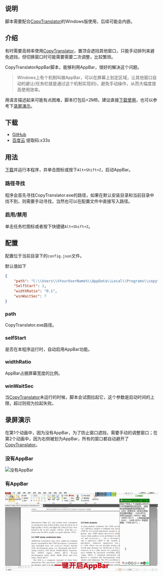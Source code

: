 ## 说明

脚本需要配合[CopyTranslator](https://copytranslator.github.io/)的Windows版使用，后续可能会内嵌。

## 介绍

有时需要高频率使用[CopyTranslator](https://copytranslator.github.io/)，置顶会遮挡其他窗口，只能手动排列来避免遮挡，但切换窗口时可能需要需要二次调整，比较繁琐。

CopyTranslatorAppBar脚本，能够利用AppBar，很好的解决这个问题。

> Windows上有个机制叫做AppBar，可以在屏幕上划定区域，让其他窗口自动的避让(任务栏就是通过这个机制实现的)，避免手动操作，从而大幅度提高使用效率。
>

用语言描述起来可能有点困难，脚本打包后<2MB，建议直接[下载使用](https://github.com/Andy-AO/CopytranslatorAppBar/releases/)，也可以参考下[录屏演示](##录屏演示)。

## 下载

- [GitHub](https://github.com/Andy-AO/CopytranslatorAppBar/releases/)
- [百度云](https://pan.baidu.com/s/1srosR0l6h5UVKqXKNnD15Q) 提取码:x33s

## 用法

[下载](https://github.com/Andy-AO/CopytranslatorAppBar/releases/)并运行本程序，并单击图标或按下`Alt+Shift+Z`，启动AppBar。

### 路径寻找

程序会首先寻找CopyTranslator.exe的路径，如果在默认安装目录和当前目录中找不到，则需要手动寻找，当然也可以在配置文件中直接写入路径。

### 启用/禁用

单击任务栏图标或者按下快捷键`Alt+Shift+Z`。

## 配置

配置位于当前目录下的`config.json`文件。

默认值如下

```JSON
{
    "path": "C:\\Users\\%YourUserName%\\AppData\\Local\\Programs\\copytranslator\\copytranslator.exe",
    "SelfStart": 1,
    "widthRatio": "0.1",
    "winWaitSec": 7
}
```

### path

CopyTranslator.exe路径。

### selfStart

是否在本程序运行时，自动启用AppBar功能。

### widthRatio

AppBar占据屏幕宽度的比例。

### winWaitSec

当[CopyTranslator](https://copytranslator.github.io/)未运行的时候，脚本会试图拉起它，这个参数是启动时间的上限，超过则视为拉起失败。

## 录屏演示


在第1个动画中，因为没有AppBar，为了防止窗口遮挡，需要手动的调整窗口；在第2个动画中，因为右侧被划为AppBar，所有的窗口都自动避开了[CopyTranslator](https://copytranslator.github.io/)。
### 没有AppBar

![没有AppBar](README.assets/NotWithAppBar.gif)

### 有AppBar
![有AppBar](README.assets/WithAppBar.gif)
